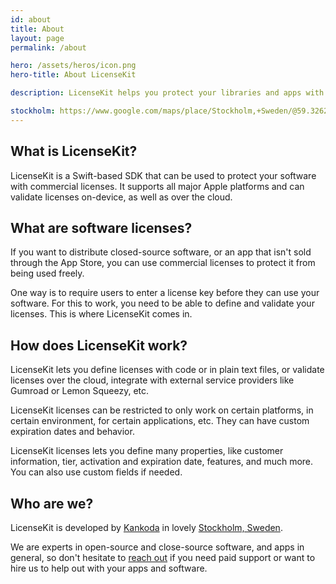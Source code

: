 ```yaml
---
id: about
title: About
layout: page
permalink: /about

hero: /assets/heros/icon.png
hero-title: About LicenseKit

description: LicenseKit helps you protect your libraries and apps with commercial licenses.

stockholm: https://www.google.com/maps/place/Stockholm,+Sweden/@59.3262131,17.8172499,11z/data=!3m1!4b1!4m6!3m5!1s0x465f763119640bcb:0xa80d27d3679d7766!8m2!3d59.3293235!4d18.0685808!16zL20vMDZteHM
---
```



## What is LicenseKit?

LicenseKit is a Swift-based SDK that can be used to protect your software with commercial licenses. It supports all major Apple platforms and can validate licenses on-device, as well as over the cloud.


## What are software licenses?

If you want to distribute closed-source software, or an app that isn't sold through the App Store, you can use commercial licenses to protect it from being used freely.

One way is to require users to enter a license key before they can use your software. For this to work, you need to be able to define and validate your licenses. This is where LicenseKit comes in.


## How does LicenseKit work?

LicenseKit lets you define licenses with code or in plain text files, or validate licenses over the cloud, integrate with external service providers like Gumroad or Lemon Squeezy, etc.

LicenseKit licenses can be restricted to only work on certain platforms, in certain environment, for certain applications, etc. They can have custom expiration dates and behavior.

LicenseKit licenses lets you define many properties, like customer information, tier, activation and expiration date, features, and much more. You can also use custom fields if needed.


## Who are we?

LicenseKit is developed by [Kankoda](https://kankoda.com) in lovely [Stockholm, Sweden]({{page.stockholm}}). 

We are experts in open-source and close-source software, and apps in general, so don't hesitate to [reach out](mailto:{{site.email}}) if you need paid support or want to hire us to help out with your apps and software.